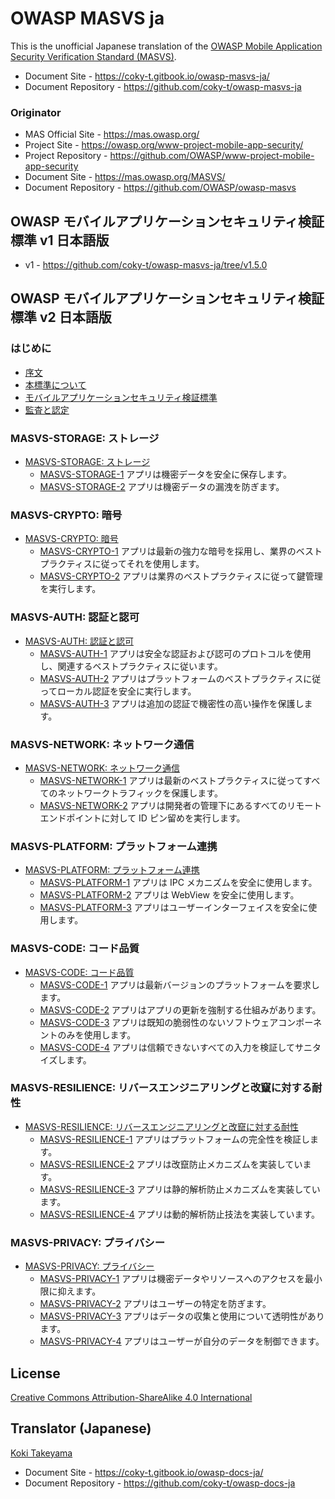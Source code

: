 # OWASP MASVS ja

This is the unofficial Japanese translation of the [OWASP Mobile Application Security Verification Standard (MASVS)](https://github.com/OWASP/owasp-masvs).

- Document Site - <https://coky-t.gitbook.io/owasp-masvs-ja/>
- Document Repository - <https://github.com/coky-t/owasp-masvs-ja>

### Originator

- MAS Official Site - <https://mas.owasp.org/>
- Project Site - <https://owasp.org/www-project-mobile-app-security/>
- Project Repository - <https://github.com/OWASP/www-project-mobile-app-security>
- Document Site - <https://mas.owasp.org/MASVS/>
- Document Repository - <https://github.com/OWASP/owasp-masvs>

## OWASP モバイルアプリケーションセキュリティ検証標準 v1 日本語版

* v1 - <https://github.com/coky-t/owasp-masvs-ja/tree/v1.5.0>

## OWASP モバイルアプリケーションセキュリティ検証標準 v2 日本語版

### はじめに

* [序文](Document/01-Foreword.md)
* [本標準について](Document/02-Frontispiece.md)
* [モバイルアプリケーションセキュリティ検証標準](Document/03-Using_the_MASVS.md)
* [監査と認定](Document/04-Assessment_and_Certification.md)

### MASVS-STORAGE: ストレージ

* [MASVS-STORAGE: ストレージ](Document/05-MASVS-STORAGE.md)
  * [MASVS-STORAGE-1](controls/MASVS-STORAGE-1.md) アプリは機密データを安全に保存します。
  * [MASVS-STORAGE-2](controls/MASVS-STORAGE-2.md) アプリは機密データの漏洩を防ぎます。

### MASVS-CRYPTO: 暗号

* [MASVS-CRYPTO: 暗号](Document/06-MASVS-CRYPTO.md)
  * [MASVS-CRYPTO-1](controls/MASVS-CRYPTO-1.md) アプリは最新の強力な暗号を採用し、業界のベストプラクティスに従ってそれを使用します。
  * [MASVS-CRYPTO-2](controls/MASVS-CRYPTO-2.md) アプリは業界のベストプラクティスに従って鍵管理を実行します。

### MASVS-AUTH: 認証と認可

* [MASVS-AUTH: 認証と認可](Document/07-MASVS-AUTH.md)
  * [MASVS-AUTH-1](controls/MASVS-AUTH-1.md) アプリは安全な認証および認可のプロトコルを使用し、関連するベストプラクティスに従います。
  * [MASVS-AUTH-2](controls/MASVS-AUTH-2.md) アプリはプラットフォームのベストプラクティスに従ってローカル認証を安全に実行します。
  * [MASVS-AUTH-3](controls/MASVS-AUTH-3.md) アプリは追加の認証で機密性の高い操作を保護します。

### MASVS-NETWORK: ネットワーク通信

* [MASVS-NETWORK: ネットワーク通信](Document/08-MASVS-NETWORK.md)
  * [MASVS-NETWORK-1](controls/MASVS-NETWORK-1.md) アプリは最新のベストプラクティスに従ってすべてのネットワークトラフィックを保護します。
  * [MASVS-NETWORK-2](controls/MASVS-NETWORK-2.md) アプリは開発者の管理下にあるすべてのリモートエンドポイントに対して ID ピン留めを実行します。

### MASVS-PLATFORM: プラットフォーム連携

* [MASVS-PLATFORM: プラットフォーム連携](Document/09-MASVS-PLATFORM.md)
  * [MASVS-PLATFORM-1](controls/MASVS-PLATFORM-1.md) アプリは IPC メカニズムを安全に使用します。
  * [MASVS-PLATFORM-2](controls/MASVS-PLATFORM-2.md) アプリは WebView を安全に使用します。
  * [MASVS-PLATFORM-3](controls/MASVS-PLATFORM-3.md) アプリはユーザーインターフェイスを安全に使用します。

### MASVS-CODE: コード品質

* [MASVS-CODE: コード品質](Document/10-MASVS-CODE.md)
  * [MASVS-CODE-1](controls/MASVS-CODE-1.md) アプリは最新バージョンのプラットフォームを要求します。
  * [MASVS-CODE-2](controls/MASVS-CODE-2.md) アプリはアプリの更新を強制する仕組みがあります。
  * [MASVS-CODE-3](controls/MASVS-CODE-3.md) アプリは既知の脆弱性のないソフトウェアコンポーネントのみを使用します。
  * [MASVS-CODE-4](controls/MASVS-CODE-4.md) アプリは信頼できないすべての入力を検証してサニタイズします。

### MASVS-RESILIENCE: リバースエンジニアリングと改竄に対する耐性

* [MASVS-RESILIENCE: リバースエンジニアリングと改竄に対する耐性](Document/11-MASVS-RESILIENCE.md)
  * [MASVS-RESILIENCE-1](controls/MASVS-RESILIENCE-1.md) アプリはプラットフォームの完全性を検証します。
  * [MASVS-RESILIENCE-2](controls/MASVS-RESILIENCE-2.md) アプリは改竄防止メカニズムを実装しています。
  * [MASVS-RESILIENCE-3](controls/MASVS-RESILIENCE-3.md) アプリは静的解析防止メカニズムを実装しています。
  * [MASVS-RESILIENCE-4](controls/MASVS-RESILIENCE-4.md) アプリは動的解析防止技法を実装しています。

### MASVS-PRIVACY: プライバシー

* [MASVS-PRIVACY: プライバシー](Document/12-MASVS-PRIVACY.md)
  * [MASVS-PRIVACY-1](controls/MASVS-PRIVACY-1.md) アプリは機密データやリソースへのアクセスを最小限に抑えます。
  * [MASVS-PRIVACY-2](controls/MASVS-PRIVACY-2.md) アプリはユーザーの特定を防ぎます。
  * [MASVS-PRIVACY-3](controls/MASVS-PRIVACY-3.md) アプリはデータの収集と使用について透明性があります。
  * [MASVS-PRIVACY-4](controls/MASVS-PRIVACY-4.md) アプリはユーザーが自分のデータを制御できます。

## License

[Creative Commons Attribution-ShareAlike 4.0 International](https://creativecommons.org/licenses/by-sa/4.0/)

## Translator (Japanese)

[Koki Takeyama](https://github.com/coky-t)

- Document Site - <https://coky-t.gitbook.io/owasp-docs-ja/>
- Document Repository - <https://github.com/coky-t/owasp-docs-ja>
